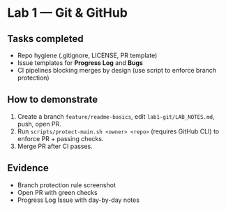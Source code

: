 # Lab 1 — Git & GitHub

## Tasks completed
- Repo hygiene (.gitignore, LICENSE, PR template)
- Issue templates for **Progress Log** and **Bugs**
- CI pipelines blocking merges by design (use script to enforce branch protection)

## How to demonstrate
1) Create a branch `feature/readme-basics`, edit `lab1-git/LAB_NOTES.md`, push, open PR.
2) Run `scripts/protect-main.sh <owner> <repo>` (requires GitHub CLI) to enforce PR + passing checks.
3) Merge PR after CI passes.

## Evidence
- Branch protection rule screenshot
- Open PR with green checks
- Progress Log Issue with day-by-day notes
